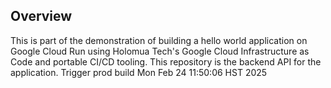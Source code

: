 ## Overview
This is part of the demonstration of building a hello world application on Google Cloud Run using Holomua Tech's Google Cloud Infrastructure as Code and portable CI/CD tooling.  This repository is the backend API for the application.
Trigger prod build Mon Feb 24 11:50:06 HST 2025
